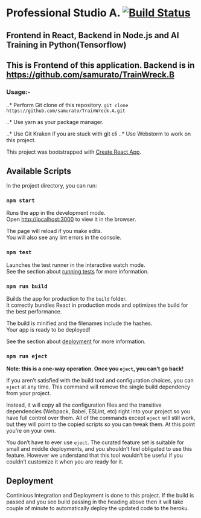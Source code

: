 # Professional Studio A.  [![Build Status](https://travis-ci.com/samurato/TrainWreck.A.svg?token=q1JpXQyRPWysqsAiDfK3&branch=master)](https://travis-ci.com/samurato/TrainWreck.A)

## Frontend  in React, Backend in Node.js and AI Training in Python(Tensorflow)
## This is Frontend of this application. Backend is in https://github.com/samurato/TrainWreck.B
### Usage:- 
..* Perform Git clone of this repository. 
`git clone https://github.com/samurato/TrainWreck.A.git`

..* Use yarn as your package manager.

..* Use Git Kraken if you are stuck with git cli
..* Use Webstorm to work on this project.

This project was bootstrapped with [Create React App](https://github.com/facebook/create-react-app).

## Available Scripts

In the project directory, you can run:

### `npm start`

Runs the app in the development mode.<br>
Open [http://localhost:3000](http://localhost:3000) to view it in the browser.

The page will reload if you make edits.<br>
You will also see any lint errors in the console.

### `npm test`

Launches the test runner in the interactive watch mode.<br>
See the section about [running tests](https://facebook.github.io/create-react-app/docs/running-tests) for more information.

### `npm run build`

Builds the app for production to the `build` folder.<br>
It correctly bundles React in production mode and optimizes the build for the best performance.

The build is minified and the filenames include the hashes.<br>
Your app is ready to be deployed!

See the section about [deployment](https://facebook.github.io/create-react-app/docs/deployment) for more information.

### `npm run eject`

**Note: this is a one-way operation. Once you `eject`, you can’t go back!**

If you aren’t satisfied with the build tool and configuration choices, you can `eject` at any time. This command will remove the single build dependency from your project.

Instead, it will copy all the configuration files and the transitive dependencies (Webpack, Babel, ESLint, etc) right into your project so you have full control over them. All of the commands except `eject` will still work, but they will point to the copied scripts so you can tweak them. At this point you’re on your own.

You don’t have to ever use `eject`. The curated feature set is suitable for small and middle deployments, and you shouldn’t feel obligated to use this feature. However we understand that this tool wouldn’t be useful if you couldn’t customize it when you are ready for it.


## Deployment
Continious Integration and Deployment is done to this project. If the build is passed and you see build passing in the heading above then it will take couple of minute to automatically deploy the updated code to the heroku.

